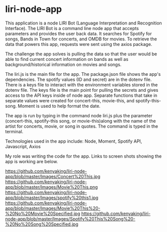 # liri-node-app


This application is a node LIRI Bot (Language Interpretation and Recognition Interface). The LIRI Bot is a command line node app that accepts parameters and provides the user back data. It searches for Spotify for songs, Bands in Town for concerts, and OMDB for movies. To retrieve the data that powers this app, requests were sent using the axios package. 

The challenge the app solves is pulling the data so that the user would be able to find current concert information on bands as well as background/historical information on movies and songs. 

The liri.js is the main file for the app. The package.json file shows the app's dependencies. The spotify values (ID and secret) are in the dotenv file. There is a keys file to interact with the environment variables stored in the dotenv file. The keys file is the main point for pulling the secrets and gives access to the API keys inside of node app. Separate functions that take in separate values were created for concert-this, movie-this, and spotify-this-song. Moment is used to help format the date. 

The app is run by typing in the command node liri.js plus the parameter (concert-this, spotify-this song, or movie-this)along with the name of the artist for concerts, movie, or song in quotes. The command is typed in the terminal. 

Technologies used in the app include: Node, Moment, Spotify API, Javascript, Axios

My role was writing the code for the app. Links to screen shots showing the app is working are below.

https://github.com/kenyaking/liri-node-app/blob/master/Images/Concert%20This.jpg
https://github.com/kenyaking/liri-node-app/blob/master/Images/Movie%20This.png
https://github.com/kenyaking/liri-node-app/blob/master/Images/spotify%20this1.jpg
https://github.com/kenyaking/liri-node-app/blob/master/Images/Movie%20This%20-%20No%20Movie%20Specified.jpg 
https://github.com/kenyaking/liri-node-app/blob/master/Images/Spotify%20This%20Song%20-%20No%20Song%20Specified.jpg
